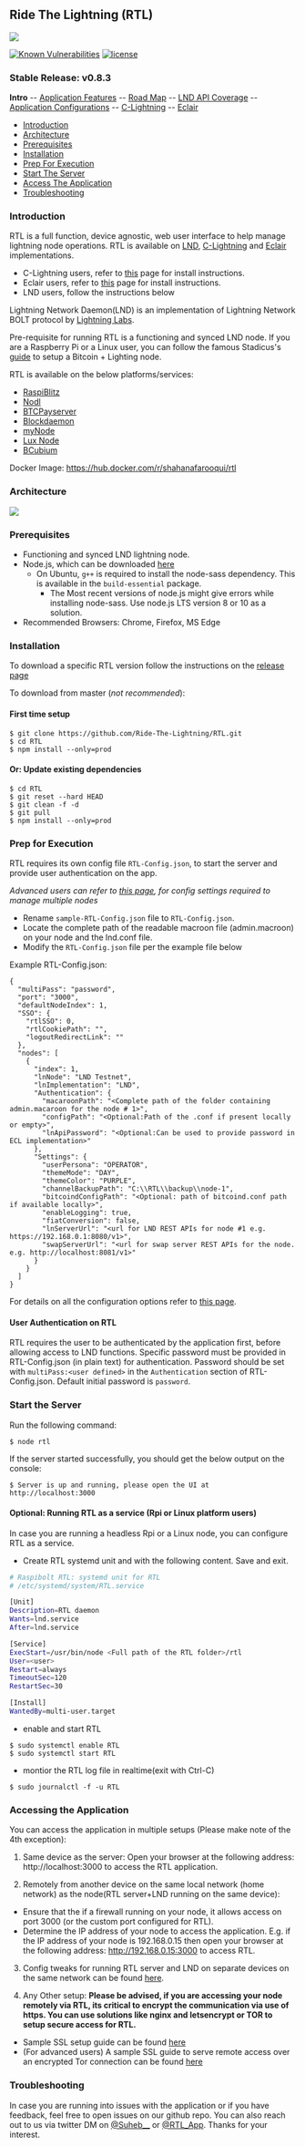 ## Ride The Lightning (RTL)
![](screenshots/RTL-LND-Dashboard.png)

<a href="https://snyk.io/test/github/Ride-The-Lightning/RTL"><img src="https://snyk.io/test/github/Ride-The-Lightning/RTL/badge.svg" alt="Known Vulnerabilities" data-canonical-src="https://snyk.io/test/github/Ride-The-Lightning/RTL" style="max-width:100%;"></a>
[![license](https://img.shields.io/github/license/DAVFoundation/captain-n3m0.svg?style=flat-square)](https://github.com/DAVFoundation/captain-n3m0/blob/master/LICENSE)
### Stable Release: v0.8.3

**Intro** -- [Application Features](docs/Application_features.md) -- [Road Map](docs/Roadmap.md) -- [LND API Coverage](docs/LNDAPICoverage.md) -- [Application Configurations](docs/Application_configurations) -- [C-Lightning](docs/C-Lightning-setup.md) -- [Eclair](docs/Eclair-setup.md)

* [Introduction](#intro)
* [Architecture](#arch)
* [Prerequisites](#prereq)
* [Installation](#install)
* [Prep For Execution](#prep)
* [Start The Server](#start)
* [Access The Application](#access)
* [Troubleshooting](#trouble)

### <a name="intro"></a>Introduction
RTL is a full function, device agnostic, web user interface to help manage lightning node operations.
RTL is available on [LND](https://github.com/lightningnetwork/lnd), [C-Lightning](https://github.com/ElementsProject/lightning) and [Eclair](https://github.com/ACINQ/eclair) implementations.

* C-Lightning users, refer to [this](docs/C-Lightning-setup.md) page for install instructions.
* Eclair users, refer to [this](docs/Eclair-setup.md) page for install instructions.
* LND users, follow the instructions below

Lightning Network Daemon(LND) is an implementation of Lightning Network BOLT protocol by [Lightning Labs](https://lightning.engineering/).

Pre-requisite for running RTL is a functioning and synced LND node. If you are a Raspberry Pi or a Linux user, you can follow the famous Stadicus's [guide](https://stadicus.github.io/RaspiBolt/) to setup a Bitcoin + Lighting node.

RTL is available on the below platforms/services:
* [RaspiBlitz](https://github.com/rootzoll/raspiblitz)
* [Nodl](https://www.nodl.it/)
* [BTCPayserver](https://github.com/btcpayserver/btcpayserver-docker)
* [Blockdaemon](https://blockdaemon.com/bitcoin-lightning-protocol-details)
* [myNode](http://mynodebtc.com)
* [Lux Node](https://luxnode.io/product/lux-node/)
* [BCubium](https://bgeometrics.com)

Docker Image: https://hub.docker.com/r/shahanafarooqui/rtl

### <a name="arch"></a>Architecture
![](screenshots/RTL-LND-Arch-2.png)

### <a name="prereq"></a>Prerequisites
* Functioning and synced LND lightning node.
* Node.js, which can be downloaded [here](https://nodejs.org/en/download/)
  * On Ubuntu, `g++` is required to install the node-sass dependency. This is available in the `build-essential` package.
	* The Most recent versions of node.js might give errors while installing node-sass. Use node.js LTS version 8 or 10 as a solution.
* Recommended Browsers: Chrome, Firefox, MS Edge

### <a name="install"></a>Installation
To download a specific RTL version follow the instructions on the [release page](https://github.com/Ride-The-Lightning/RTL/releases)

To download from master (*not recommended*):
#### First time setup
```
$ git clone https://github.com/Ride-The-Lightning/RTL.git
$ cd RTL
$ npm install --only=prod
```
#### Or: Update existing dependencies
```
$ cd RTL
$ git reset --hard HEAD
$ git clean -f -d
$ git pull
$ npm install --only=prod
```
### <a name="prep"></a>Prep for Execution
RTL requires its own config file `RTL-Config.json`, to start the server and provide user authentication on the app.

*Advanced users can refer to [this page](docs/Multi-Node-setup.md), for config settings required to manage multiple nodes*

* Rename `sample-RTL-Config.json` file to `RTL-Config.json`.
* Locate the complete path of the readable macroon file (admin.macroon) on your node and the lnd.conf file.
* Modify the `RTL-Config.json` file per the example file below

Example RTL-Config.json:
```
{
  "multiPass": "password",
  "port": "3000",
  "defaultNodeIndex": 1,
  "SSO": {
    "rtlSSO": 0,
    "rtlCookiePath": "",
    "logoutRedirectLink": ""
  },
  "nodes": [
    {
      "index": 1,
      "lnNode": "LND Testnet",
      "lnImplementation": "LND",
      "Authentication": {
        "macaroonPath": "<Complete path of the folder containing admin.macaroon for the node # 1>",
        "configPath": "<Optional:Path of the .conf if present locally or empty>",
        "lnApiPassword": "<Optional:Can be used to provide password in ECL implementation>"
      },
      "Settings": {
        "userPersona": "OPERATOR",
        "themeMode": "DAY",
        "themeColor": "PURPLE",
        "channelBackupPath": "C:\\RTL\\backup\\node-1",
        "bitcoindConfigPath": "<Optional: path of bitcoind.conf path if available locally>",
        "enableLogging": true,
        "fiatConversion": false,
        "lnServerUrl": "<url for LND REST APIs for node #1 e.g. https://192.168.0.1:8080/v1>",
        "swapServerUrl": "<url for swap server REST APIs for the node. e.g. http://localhost:8081/v1>"
      }
    }
  ]
}
```
For details on all the configuration options refer to [this page](./docs/Application_configurations).

#### User Authentication on RTL
RTL requires the user to be authenticated by the application first, before allowing access to LND functions.
Specific password must be provided in RTL-Config.json (in plain text) for authentication. Password should be set with `multiPass:<user defined>` in the `Authentication` section of RTL-Config.json. Default initial password is `password`.

### <a name="start"></a>Start the Server
Run the following command:

`$ node rtl` 

If the server started successfully, you should get the below output on the console:

`$ Server is up and running, please open the UI at http://localhost:3000`

#### Optional: Running RTL as a service (Rpi or Linux platform users)
In case you are running a headless Rpi or a Linux node, you can configure RTL as a service.

* Create RTL systemd unit and with the following content. Save and exit.
```bash
# Raspibolt RTL: systemd unit for RTL
# /etc/systemd/system/RTL.service

[Unit]
Description=RTL daemon
Wants=lnd.service
After=lnd.service

[Service]
ExecStart=/usr/bin/node <Full path of the RTL folder>/rtl
User=<user>
Restart=always
TimeoutSec=120
RestartSec=30

[Install]
WantedBy=multi-user.target
```

* enable and start RTL
```
$ sudo systemctl enable RTL
$ sudo systemctl start RTL
```
* montior the RTL log file in realtime(exit with Ctrl-C)

`$ sudo journalctl -f -u RTL`

### <a name="access"></a>Accessing the Application
You can access the application in multiple setups (Please make note of the 4th exception):
1. Same device as the server:
Open your browser at the following address: http://localhost:3000 to access the RTL application.

2. Remotely from another device on the same local network (home network) as the node(RTL server+LND running on the same device):
* Ensure that the if a firewall running on your node, it allows access on port 3000 (or the custom port configured for RTL).
* Determine the IP address of your node to access the application.
E.g. if the IP address of your node is 192.168.0.15 then open your browser at the following address: http://192.168.0.15:3000 to access RTL.

3. Config tweaks for running RTL server and LND on separate devices on the same network can be found [here](docs/RTL_setups.md).

4. Any Other setup: **Please be advised, if you are accessing your node remotely via RTL, its critical to encrypt the communication via use of https. You can use solutions like nginx and letsencrypt or TOR to setup secure access for RTL.** 
- Sample SSL setup guide can be found [here](docs/RTL_SSL_setup.md)
- (For advanced users) A sample SSL guide to serve remote access over an encrypted Tor connection can be found [here](docs/RTL_TOR_setup.md)

### <a name="trouble"></a>Troubleshooting
In case you are running into issues with the application or if you have feedback, feel free to open issues on our github repo.
You can also reach out to us via twitter DM on [@Suheb__](https://twitter.com/Suheb__) or [@RTL_App](https://twitter.com/RTL_App). Thanks for your interest.
